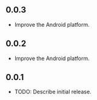 ## 0.0.3

* Improve the Android platform.

## 0.0.2

* Improve the Android platform.

## 0.0.1

* TODO: Describe initial release.
